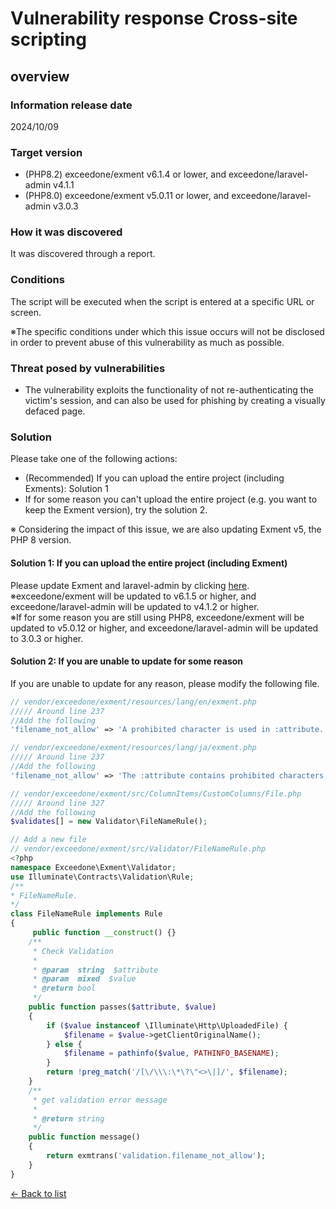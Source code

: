 # Vulnerability response Cross-site scripting

## overview

### Information release date
2024/10/09

### Target version
- (PHP8.2) exceedone/exment v6.1.4 or lower, and exceedone/laravel-admin v4.1.1  
- (PHP8.0) exceedone/exment v5.0.11 or lower, and exceedone/laravel-admin v3.0.3


### How it was discovered
It was discovered through a report.

### Conditions
The script will be executed when the script is entered at a specific URL or screen.   

※The specific conditions under which this issue occurs will not be disclosed in order to prevent abuse of this vulnerability as much as possible.

### Threat posed by vulnerabilities
- The vulnerability exploits the functionality of not re-authenticating the victim's session, and can also be used for phishing by creating a visually defaced page.


### Solution
Please take one of the following actions:

- (Recommended) If you can upload the entire project (including Exments): Solution 1
- If for some reason you can't upload the entire project (e.g. you want to keep the Exment version), try the solution 2.

※ Considering the impact of this issue, we are also updating Exment v5, the PHP 8 version.

#### Solution 1: If you can upload the entire project (including Exment)

Please update Exment and laravel-admin by clicking [here](/update).  
※exceedone/exment will be updated to v6.1.5 or higher, and exceedone/laravel-admin will be updated to v4.1.2 or higher.   
※If for some reason you are still using PHP8, exceedone/exment will be updated to v5.0.12 or higher, and exceedone/laravel-admin will be updated to 3.0.3 or higher.

#### Solution 2: If you are unable to update for some reason
If you are unable to update for any reason, please modify the following file.

```php
// vendor/exceedone/exment/resources/lang/en/exment.php
///// Around line 237
//Add the following
'filename_not_allow' => 'A prohibited character is used in :attribute. Please change the file name and try again.',
```

```php
// vendor/exceedone/exment/resources/lang/ja/exment.php
///// Around line 237
//Add the following
'filename_not_allow' => 'The :attribute contains prohibited characters. Please change the file name and try again.',
```

```php
// vendor/exceedone/exment/src/ColumnItems/CustomColumns/File.php
///// Around line 327
//Add the following
$validates[] = new Validator\FileNameRule();
```


```php
// Add a new file
// vendor/exceedone/exment/src/Validator/FileNameRule.php
<?php
namespace Exceedone\Exment\Validator;
use Illuminate\Contracts\Validation\Rule;
/**
* FileNameRule.
*/
class FileNameRule implements Rule
{
     public function __construct() {}
    /**
     * Check Validation
     *
     * @param  string  $attribute
     * @param  mixed  $value
     * @return bool
     */
    public function passes($attribute, $value)
    {
        if ($value instanceof \Illuminate\Http\UploadedFile) {
            $filename = $value->getClientOriginalName();
        } else {
            $filename = pathinfo($value, PATHINFO_BASENAME);
        }
        return !preg_match('/[\/\\\:\*\?\"<>\|]/', $filename);
    }
    /**
     * get validation error message
     *
     * @return string
     */
    public function message()
    {
        return exmtrans('validation.filename_not_allow');
    }
}
```


  
[← Back to list](/patch_weakness)
